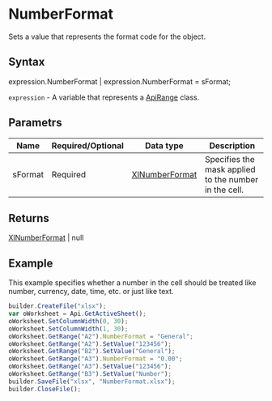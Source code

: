 # NumberFormat

Sets a value that represents the format code for the object.

## Syntax

expression.NumberFormat &#124; expression.NumberFormat = sFormat;

`expression` - A variable that represents a [ApiRange](../ApiRange.md) class.

## Parametrs

| **Name** | **Required/Optional** | **Data type** | **Description** |
| ------------- | ------------- | ------------- | ------------- |
| sFormat | Required | [XlNumberFormat](../../../Enumerations/XlNumberFormat.md) | Specifies the mask applied to the number in the cell. |

## Returns

[XlNumberFormat](../../../Enumerations/XlNumberFormat.md) &#124; null

## Example

This example specifies whether a number in the cell should be treated like number, currency, date, time, etc. or just like text.

```javascript
builder.CreateFile("xlsx");
var oWorksheet = Api.GetActiveSheet();
oWorksheet.SetColumnWidth(0, 30);
oWorksheet.SetColumnWidth(1, 30);
oWorksheet.GetRange("A2").NumberFormat = "General";
oWorksheet.GetRange("A2").SetValue("123456");
oWorksheet.GetRange("B2").SetValue("General");
oWorksheet.GetRange("A3").NumberFormat = "0.00";
oWorksheet.GetRange("A3").SetValue("123456");
oWorksheet.GetRange("B3").SetValue("Number");
builder.SaveFile("xlsx", "NumberFormat.xlsx");
builder.CloseFile();
```